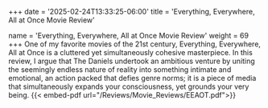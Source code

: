 +++
date = '2025-02-24T13:33:25-06:00'
title = 'Everything, Everywhere, All at Once Movie Review'

name = 'Everything, Everywhere, All at Once Movie Review'
weight = 69
+++
One of my favorite movies of the 21st century, Everything, Everywhere, All at Once is a cluttered yet simultaneously cohesive masterpiece. In this review, I argue that The Daniels undertook an ambitious venture by uniting the seemingly endless nature of reality into something intimate and emotional, an action packed that defies genre norms; it is a piece of media that simultaneously expands your consciousness, yet grounds your very being. {{< embed-pdf url="/Reviews/Movie_Reviews/EEAOT.pdf">}}
